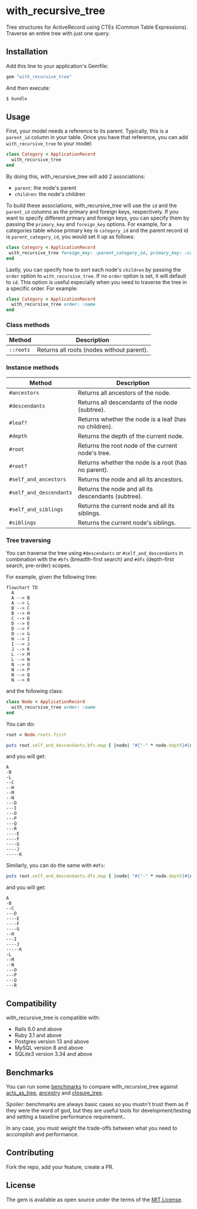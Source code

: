# with_recursive_tree

Tree structures for ActiveRecord using CTEs (Common Table Expressions). Traverse an entire tree with just one query.

## Installation

Add this line to your application's Gemfile:

```ruby
gem "with_recursive_tree"
```

And then execute:

```bash
$ bundle
```

## Usage

First, your model needs a reference to its parent. Typically, this is a `parent_id` column in your table. Once you have that reference, you can add `with_recursive_tree` to your model:

```ruby
class Category < ApplicationRecord
  with_recursive_tree
end
```

By doing this, with_recursive_tree will add 2 associations:

* `parent`: the node's parent
* `children`: the node's children

To build these associations, with_recursive_tree will use the `id` and the `parent_id` columns as the primary and foreign keys, respectively. If you want to specify different primary and foreign keys, you can specify them by passing the `primary_key` and `foreign_key` options. For example, for a categories table whose primary key is `category_id` and the parent record id is `parent_category_id`, you would set it up as follows:

```ruby
class Category < ApplicationRecord
 with_recursive_tree foreign_key: :parent_category_id, primary_key: :category_id
end
```

Lastly, you can specify how to sort each node's `children` by passing the `order` option to `with_recursive_tree`. If no `order` option is set, it will default to `id`. This option is useful especially when you need to traverse the tree in a specific order. For example:

```ruby
class Category < ApplicationRecord
  with_recursive_tree order: :name
end
```

### Class methods

| Method | Description |
|--------|-------------|
| `::roots` | Returns all roots (nodes without parent). |

### Instance methods

| Method | Description |
|--------|-------------|
| `#ancestors` | Returns all ancestors of the node. |
| `#descendants` | Returns all descendants of the node (subtree). |
| `#leaf?` | Returns whether the node is a leaf (has no children). |
| `#depth` | Returns the depth of the current node. |
| `#root` | Returns the root node of the current node's tree. |
| `#root?` | Returns whether the node is a root (has no parent). |
| `#self_and_ancestors` | Returns the node and all its ancestors. |
| `#self_and_descendants` | Returns the node and all its descendants (subtree). |
| `#self_and_siblings` | Returns the current node and all its siblings. |
| `#siblings` | Returns the current node's siblings. |

### Tree traversing

You can traverse the tree using `#descendants` or `#self_and_descendants` in combination with the `#bfs` (breadth-first search) and `#dfs` (depth-first search, pre-order) scopes.

For example, given the following tree:

```mermaid
flowchart TD
  A
  A --> B
  A --> L
  B --> C
  B --> H
  C --> D
  D --> E
  D --> F
  D --> G
  H --> I
  I --> J
  J --> K
  L --> M
  L --> N
  N --> O
  N --> P
  N --> Q
  N --> R
```

and the following class:

```ruby
class Node < ApplicationRecord
  with_recursive_tree order: :name
end
```

You can do:

```ruby
root = Node.roots.first

puts root.self_and_descendants.bfs.map { |node| "#{"-" * node.depth}#{node.name}" }
```

and you will get:

```
A
-B
-L
--C
--H
--M
--N
---D
---I
---O
---P
---Q
---R
----E
----F
----G
----J
-----K
```

Similarly, you can do the same with `#dfs`:

```ruby
puts root.self_and_descendants.dfs.map { |node| "#{"-" * node.depth}#{node.name}" }
```

and you will get:

```
A
-B
--C
---D
----E
----F
----G
--H
---I
----J
-----K
-L
--M
--N
---O
---P
---Q
---R
```

## Compatibility

with_recursive_tree is compatible with:

* Rails 6.0 and above
* Ruby 3.1 and above
* Postgres version 13 and above
* MySQL version 8 and above
* SQLite3 version 3.34 and above

## Benchmarks

You can run some [benchmarks](/benchmarks/benchmark.rb) to compare with_recursive_tree against [acts_as_tree](https://github.com/amerine/acts_as_tree), [ancestry](https://github.com/stefankroes/ancestry/) and [closure_tree](https://github.com/ClosureTree/closure_tree).

Spoiler: benchmarks are always basic cases so you mustn't trust them as if they were the word of god, but they are useful tools for development/testing and setting a baseline performance requirement..

In any case, you must weight the trade-offs between what you need to accomplish and performance.

## Contributing

Fork the repo, add your feature, create a PR.

## License

The gem is available as open source under the terms of the [MIT License](https://opensource.org/licenses/MIT).
